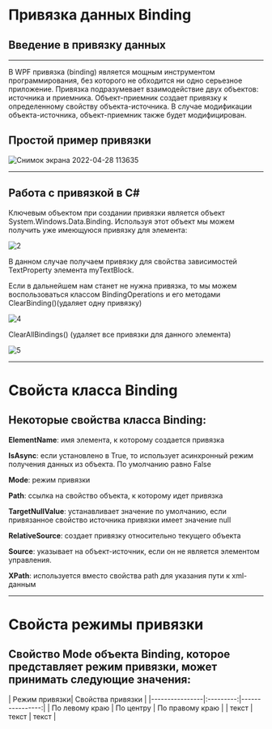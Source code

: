 # Привязка данных Binding
## Введение в привязку данных
___
В WPF привязка (binding) является мощным инструментом программирования, без которого не обходится ни одно серьезное приложение.
Привязка подразумевает взаимодействие двух объектов: источника и приемника. Объект-приемник создает привязку к определенному свойству объекта-источника. В случае модификации объекта-источника, объект-приемник также будет модифицирован.
## Простой пример привязки
![Снимок экрана 2022-04-28 113635](https://user-images.githubusercontent.com/104549526/165701858-2c8943cc-ce02-498a-a29c-41467c60e675.png)
___
## Работа с привязкой в C#
Ключевым объектом при создании привязки является объект System.Windows.Data.Binding. Используя этот объект мы можем получить уже имеющуюся привязку для элемента:

![2](https://user-images.githubusercontent.com/104549526/165702314-5306a85d-7aba-4ae7-9032-07d34cf2459e.png)

В данном случае получаем привязку для свойства зависимостей TextProperty элемента myTextBlock.

Если в дальнейшем нам станет не нужна привязка, то мы можем воспользоваться классом BindingOperations и его методами ClearBinding()(удаляет одну привязку) 

![4](https://user-images.githubusercontent.com/104549526/165702989-23800846-6ff5-40d5-b077-4d7dd96f3204.png)

ClearAllBindings() (удаляет все привязки для данного элемента)

![5](https://user-images.githubusercontent.com/104549526/165703083-2e9be9f7-1e50-48fc-b89b-ee74c355d2ef.png)

___
# Свойста класса Binding
## Некоторые свойства класса Binding:

**ElementName**: имя элемента, к которому создается привязка

**IsAsync**: если установлено в True, то использует асинхронный режим получения данных из объекта. По умолчанию равно False

**Mode**: режим привязки

**Path**: ссылка на свойство объекта, к которому идет привязка

**TargetNullValue**: устанавливает значение по умолчанию, если привязанное свойство источника привязки имеет значение null

**RelativeSource**: создает привязку относительно текущего объекта

**Source**: указывает на объект-источник, если он не является элементом управления.

**XPath**: используется вместо свойства path для указания пути к xml-данным
___
# Свойста режимы привязки
## Свойство Mode объекта Binding, которое представляет режим привязки, может принимать следующие значения:
| Режим привязки| Свойства привязки |
|----------------|:---------:|----------------:|
| По левому краю | По центру | По правому краю |
| текст | текст | текст |
